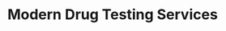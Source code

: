 ---
title: "Modern Drug Testing Services"
url: /indianapolis/modern-drug-testing-services/
shop: chemist
---